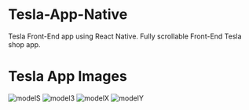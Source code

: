 # Tesla-App-Native
Tesla Front-End app using React Native. Fully scrollable Front-End Tesla shop app. 

# Tesla App Images
![modelS]('./modelS.png')
![model3]('./model3.png')
![modelX]('./modelX.png')
![modelY]('./modelY.png')

